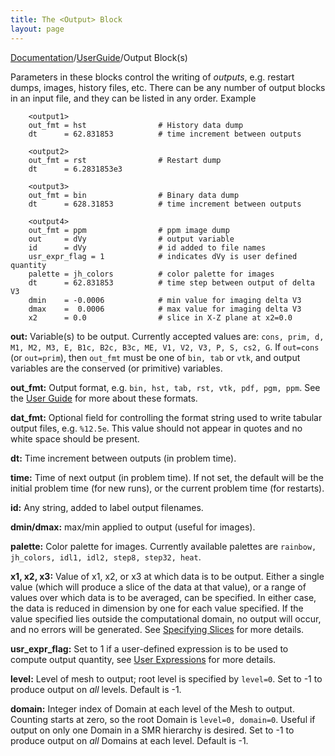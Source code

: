 ```yaml
---
title: The <Output> Block
layout: page
---
```


[Documentation]({{site.baseurl}}/AthenaDocs)/[UserGuide]({{site.baseurl}}/AthenaDocsUG)/Output Block(s)

Parameters in these blocks control the writing of *outputs*,
e.g. restart dumps, images, history files, etc.  There can be any number of output blocks in an input file, and they
can be listed in any order.  Example


        <output1>
        out_fmt = hst                # History data dump
        dt      = 62.831853          # time increment between outputs
        
        <output2>
        out_fmt = rst                # Restart dump
        dt      = 6.2831853e3
        
        <output3>
        out_fmt = bin                # Binary data dump
        dt      = 628.31853          # time increment between outputs
        
        <output4> 
        out_fmt = ppm                # ppm image dump
        out     = dVy                # output variable
        id      = dVy                # id added to file names
        usr_expr_flag = 1            # indicates dVy is user defined quantity
        palette = jh_colors          # color palette for images
        dt      = 62.831853          # time step between output of delta V3
        dmin    = -0.0006            # min value for imaging delta V3
        dmax    =  0.0006            # max value for imaging delta V3
        x2      = 0.0                # slice in X-Z plane at x2=0.0


**out:** Variable(s) to be output.  Currently accepted values are: `cons, prim, d, M1, M2, M3, E, B1c, B2c, B3c, ME, V1, V2, V3, P, S, cs2, G`.  If `out=cons` (or
`out=prim`), then `out_fmt` must be one of `bin, tab` or `vtk`, and output variables are the conserved (or primitive) variables.

**out_fmt:** Output format, e.g.
`bin, hst, tab, rst, vtk, pdf, pgm, ppm`.  See the 
[User Guide]({{site.baseurl}}/AthenaDocsUG) for more
about these formats.

**dat_fmt:** Optional field for controlling the format string used
to write tabular output files, e.g. `%12.5e`.  This value should
not appear in quotes and no white space should be present.

**dt:** Time increment between outputs (in problem time).

**time:** Time of next output (in problem time).  If not set,
the default will be the initial problem time (for new runs), or the
current problem time (for restarts).

**id:** Any string, added to label output filenames.

**dmin/dmax:** max/min applied to output (useful for images).

**palette:** Color palette for images.  Currently available palettes
are `rainbow, jh_colors, idl1, idl2, step8, step32, heat`.

**x1, x2, x3:** Value of x1, x2, or x3 at which data is to be output.  Either a single value (which
will produce a slice of the data at that value),
or a range of values over
which data is to be averaged, can be specified.  In either case, the data is
reduced in dimension by one for each value specified.  If the value specified lies outside
the computational domain, no output will occur, and no errors will be generated.  See [Specifying Slices]({{site.baseurl}}/AthenaDocsUGSlices)
for more details.

**usr_expr_flag:** Set to 1 if a user-defined expression is to
be used to compute output quantity, see [User Expressions]({{site.baseurl}}/AthenaDocsUGUserExpress) for more details.

**level:** Level of mesh to output; root level is specified by `level=0`.  Set to -1 to produce output
on *all* levels.  Default is -1.

**domain:** Integer index of Domain at each level of the Mesh to output.  Counting starts at zero, so the root Domain is `level=0, domain=0`.
Useful if output on only one Domain in a SMR
hierarchy is desired.  Set to -1 to produce output on *all* Domains at each level.  Default is -1.
